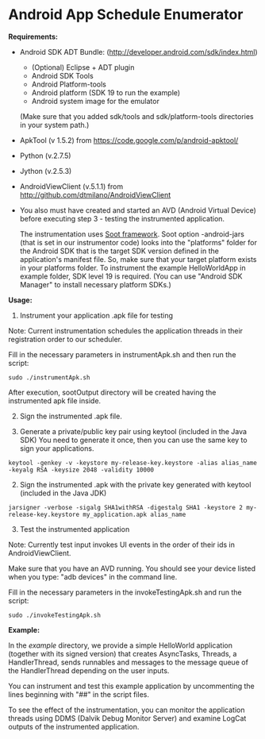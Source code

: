 # Android App Schedule Enumerator


**Requirements:**

- Android SDK ADT Bundle:
(http://developer.android.com/sdk/index.html)
  - (Optional) Eclipse + ADT plugin
  - Android SDK Tools
  - Android Platform-tools
  - Android platform (SDK 19 to run the example)
  - Android system image for the emulator

  (Make sure that you added sdk/tools and sdk/platform-tools directories in your system path.)

- ApkTool (v 1.5.2) from https://code.google.com/p/android-apktool/

- Python (v.2.7.5) 
 
- Jython (v.2.5.3)

- AndroidViewClient (v.5.1.1) from http://github.com/dtmilano/AndroidViewClient

- You also must have created and started an AVD (Android Virtual Device) before executing step 3 - testing the instrumented application.

  The instrumentation uses [Soot framework](https://github.com/Sable/soot). Soot option -android-jars (that is set in our instrumentor code) looks into the "platforms" folder for the Android SDK that is the target SDK version defined in the application's manifest file. So, make sure that your target platform exists in your platforms folder. To instrument the example HelloWorldApp in example folder, SDK level 19 is required. (You can use "Android SDK Manager" to install necessary platform SDKs.)

**Usage:**

1. Instrument your application .apk file for testing
  
  Note: Current instrumentation schedules the application threads in their registration order to our scheduler.

  Fill in the necessary parameters in instrumentApk.sh and then run the script:

  ```
  sudo ./instrumentApk.sh
  ```

  After execution, sootOutput directory will be created having the instrumented apk file inside.


2. Sign the instrumented .apk file.

  1. Generate a private/public key pair using keytool (included in the Java SDK) 
  You need to generate it once, then you can use the same key to sign your applications. 

  ```
  keytool -genkey -v -keystore my-release-key.keystore -alias alias_name -keyalg RSA -keysize 2048 -validity 10000
  ```

  2. Sign the instrumented .apk with the private key generated with keytool (included in the Java JDK)

  ```
  jarsigner -verbose -sigalg SHA1withRSA -digestalg SHA1 -keystore 2 my-release-key.keystore my_application.apk alias_name
  ```

3. Test the instrumented application
  
  Note: Currently test input invokes UI events in the order of their ids in AndroidViewClient.

  Make sure that you have an AVD running. You should see your device listed when you type: "adb devices" in the command line.
	
  Fill in the necessary parameters in the invokeTestingApk.sh  and run the script:

  ``` 
  sudo ./invokeTestingApk.sh
  ```

**Example:**

In the *example* directory, we provide a simple HelloWorld application (together with its signed version) that creates AsyncTasks, Threads, a HandlerThread, sends runnables and messages to the message queue of the HandlerThread depending on the user inputs. 

You can instrument and test this example application by uncommenting the lines beginning with "##" in the script files.

To see the effect of the instrumentation, you can monitor the application threads using DDMS (Dalvik Debug Monitor Server) and examine LogCat outputs of the instrumented application.
